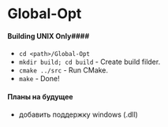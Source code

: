 # Global-Opt #
#### Building UNIX Only####
 - `cd <path>/Global-Opt`
 - `mkdir build; cd build` - Create build filder.
 - `cmake ../src` - Run CMake.
 - `make` - Done!

#### Планы на будущее ####
 - добавить поддержку windows (.dll)
